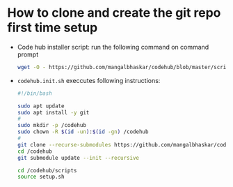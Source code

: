 # How to clone and create the git repo first time setup


* Code hub installer script: run the following command on command prompt
  ```bash
  wget -O - https://github.com/mangalbhaskar/codehub/blob/master/scripts/codehub.init.sh | bash
  ```
* `codehub.init.sh` execcutes following instructions:
  ```bash
  #!/bin/bash

  sudo apt update
  sudo apt install -y git
  #
  sudo mkdir -p /codehub
  sudo chown -R $(id -un):$(id -gn) /codehub
  #
  git clone --recurse-submodules https://github.com/mangalbhaskar/codehub.git /codehub
  cd /codehub
  git submodule update --init --recursive

  cd /codehub/scripts
  source setup.sh
  ```
